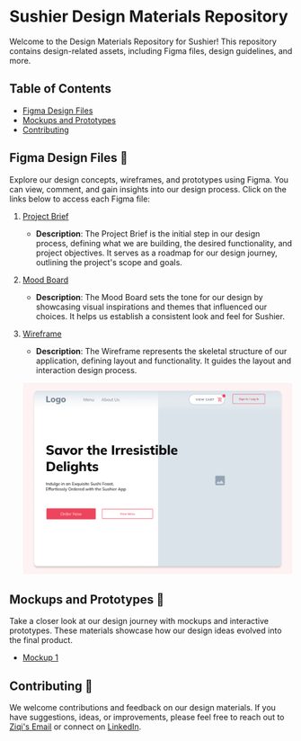 # Sushier Design Materials Repository

Welcome to the Design Materials Repository for Sushier! This repository contains design-related assets, including Figma files, design guidelines, and more.

## Table of Contents

- [Figma Design Files](#figma-design-files-art)
- [Mockups and Prototypes](#mockups-and-prototypes-rocket)
- [Contributing](#contributing-handshake)

## Figma Design Files :art:

Explore our design concepts, wireframes, and prototypes using Figma. You can view, comment, and gain insights into our design process. Click on the links below to access each Figma file:

1. [Project Brief](https://www.figma.com/file/jT4PadUfzNqQbXYFthRkoC/Sushier-MoodBoard?type=design&node-id=8%3A36&mode=design&t=PvMtJne5UkPt2jKF-1)
   - **Description**: The Project Brief is the initial step in our design process, defining what we are building, the desired functionality, and project objectives. It serves as a roadmap for our design journey, outlining the project's scope and goals.

2. [Mood Board](https://www.figma.com/file/jT4PadUfzNqQbXYFthRkoC/Sushier-MoodBoard?type=design&node-id=0%3A1&mode=design&t=PvMtJne5UkPt2jKF-1)
   - **Description**: The Mood Board sets the tone for our design by showcasing visual inspirations and themes that influenced our choices. It helps us establish a consistent look and feel for Sushier.

3. [Wireframe](https://www.figma.com/file/jT4PadUfzNqQbXYFthRkoC/Sushier-MoodBoard?type=design&node-id=9%3A57&mode=design&t=PvMtJne5UkPt2jKF-1)
   - **Description**: The Wireframe represents the skeletal structure of our application, defining layout and functionality. It guides the layout and interaction design process.

   ![Preview Image](Figma-Design-Files/Hero-Section-Wireframe.png)



## Mockups and Prototypes :rocket:

Take a closer look at our design journey with mockups and interactive prototypes. These materials showcase how our design ideas evolved into the final product.

- [Mockup 1](https://www.figma.com/file/jT4PadUfzNqQbXYFthRkoC/Sushier-MoodBoard?type=design&node-id=46%3A1884&mode=design&t=PvMtJne5UkPt2jKF-1)

## Contributing :handshake:

We welcome contributions and feedback on our design materials. If you have suggestions, ideas, or improvements, please feel free to reach out to [Ziqi's Email](mailto:zfang1207@gmail.com) or connect on [LinkedIn](https://linkedin.com/in/ziqi-fang).


